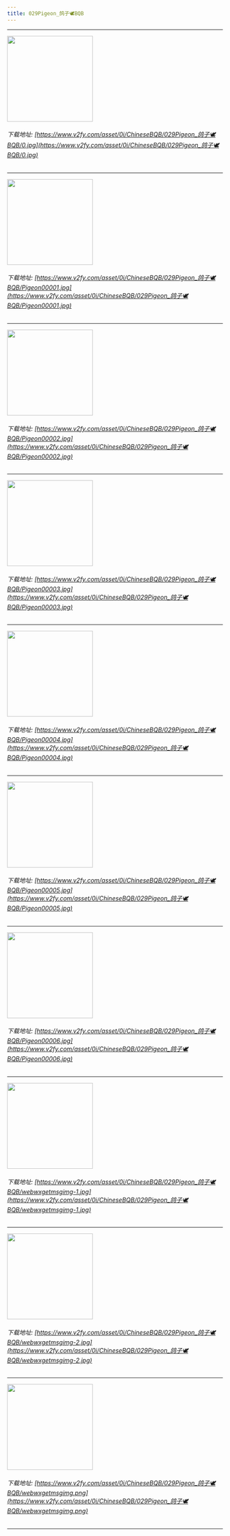 ```yaml
---
title: 029Pigeon_鸽子🕊BQB
---
```


------

<!-- more -->

<img height='200px' style='height:200px;'  src='https://www.v2fy.com/asset/0i/ChineseBQB/029Pigeon_鸽子🕊BQB/0.jpg' data-original='https://www.v2fy.com/asset/0i/ChineseBQB/029Pigeon_鸽子🕊BQB/0.jpg' /><br/><h6>下载地址: [https://www.v2fy.com/asset/0i/ChineseBQB/029Pigeon_鸽子🕊BQB/0.jpg](https://www.v2fy.com/asset/0i/ChineseBQB/029Pigeon_鸽子🕊BQB/0.jpg)</h6><hr/><img height='200px' style='height:200px;'  src='https://www.v2fy.com/asset/0i/ChineseBQB/029Pigeon_鸽子🕊BQB/Pigeon00001.jpg' data-original='https://www.v2fy.com/asset/0i/ChineseBQB/029Pigeon_鸽子🕊BQB/Pigeon00001.jpg' /><br/><h6>下载地址: [https://www.v2fy.com/asset/0i/ChineseBQB/029Pigeon_鸽子🕊BQB/Pigeon00001.jpg](https://www.v2fy.com/asset/0i/ChineseBQB/029Pigeon_鸽子🕊BQB/Pigeon00001.jpg)</h6><hr/><img height='200px' style='height:200px;'  src='https://www.v2fy.com/asset/0i/ChineseBQB/029Pigeon_鸽子🕊BQB/Pigeon00002.jpg' data-original='https://www.v2fy.com/asset/0i/ChineseBQB/029Pigeon_鸽子🕊BQB/Pigeon00002.jpg' /><br/><h6>下载地址: [https://www.v2fy.com/asset/0i/ChineseBQB/029Pigeon_鸽子🕊BQB/Pigeon00002.jpg](https://www.v2fy.com/asset/0i/ChineseBQB/029Pigeon_鸽子🕊BQB/Pigeon00002.jpg)</h6><hr/><img height='200px' style='height:200px;'  src='https://www.v2fy.com/asset/0i/ChineseBQB/029Pigeon_鸽子🕊BQB/Pigeon00003.jpg' data-original='https://www.v2fy.com/asset/0i/ChineseBQB/029Pigeon_鸽子🕊BQB/Pigeon00003.jpg' /><br/><h6>下载地址: [https://www.v2fy.com/asset/0i/ChineseBQB/029Pigeon_鸽子🕊BQB/Pigeon00003.jpg](https://www.v2fy.com/asset/0i/ChineseBQB/029Pigeon_鸽子🕊BQB/Pigeon00003.jpg)</h6><hr/><img height='200px' style='height:200px;'  src='https://www.v2fy.com/asset/0i/ChineseBQB/029Pigeon_鸽子🕊BQB/Pigeon00004.jpg' data-original='https://www.v2fy.com/asset/0i/ChineseBQB/029Pigeon_鸽子🕊BQB/Pigeon00004.jpg' /><br/><h6>下载地址: [https://www.v2fy.com/asset/0i/ChineseBQB/029Pigeon_鸽子🕊BQB/Pigeon00004.jpg](https://www.v2fy.com/asset/0i/ChineseBQB/029Pigeon_鸽子🕊BQB/Pigeon00004.jpg)</h6><hr/><img height='200px' style='height:200px;'  src='https://www.v2fy.com/asset/0i/ChineseBQB/029Pigeon_鸽子🕊BQB/Pigeon00005.jpg' data-original='https://www.v2fy.com/asset/0i/ChineseBQB/029Pigeon_鸽子🕊BQB/Pigeon00005.jpg' /><br/><h6>下载地址: [https://www.v2fy.com/asset/0i/ChineseBQB/029Pigeon_鸽子🕊BQB/Pigeon00005.jpg](https://www.v2fy.com/asset/0i/ChineseBQB/029Pigeon_鸽子🕊BQB/Pigeon00005.jpg)</h6><hr/><img height='200px' style='height:200px;'  src='https://www.v2fy.com/asset/0i/ChineseBQB/029Pigeon_鸽子🕊BQB/Pigeon00006.jpg' data-original='https://www.v2fy.com/asset/0i/ChineseBQB/029Pigeon_鸽子🕊BQB/Pigeon00006.jpg' /><br/><h6>下载地址: [https://www.v2fy.com/asset/0i/ChineseBQB/029Pigeon_鸽子🕊BQB/Pigeon00006.jpg](https://www.v2fy.com/asset/0i/ChineseBQB/029Pigeon_鸽子🕊BQB/Pigeon00006.jpg)</h6><hr/><img height='200px' style='height:200px;'  src='https://www.v2fy.com/asset/0i/ChineseBQB/029Pigeon_鸽子🕊BQB/webwxgetmsgimg-1.jpg' data-original='https://www.v2fy.com/asset/0i/ChineseBQB/029Pigeon_鸽子🕊BQB/webwxgetmsgimg-1.jpg' /><br/><h6>下载地址: [https://www.v2fy.com/asset/0i/ChineseBQB/029Pigeon_鸽子🕊BQB/webwxgetmsgimg-1.jpg](https://www.v2fy.com/asset/0i/ChineseBQB/029Pigeon_鸽子🕊BQB/webwxgetmsgimg-1.jpg)</h6><hr/><img height='200px' style='height:200px;'  src='https://www.v2fy.com/asset/0i/ChineseBQB/029Pigeon_鸽子🕊BQB/webwxgetmsgimg-2.jpg' data-original='https://www.v2fy.com/asset/0i/ChineseBQB/029Pigeon_鸽子🕊BQB/webwxgetmsgimg-2.jpg' /><br/><h6>下载地址: [https://www.v2fy.com/asset/0i/ChineseBQB/029Pigeon_鸽子🕊BQB/webwxgetmsgimg-2.jpg](https://www.v2fy.com/asset/0i/ChineseBQB/029Pigeon_鸽子🕊BQB/webwxgetmsgimg-2.jpg)</h6><hr/><img height='200px' style='height:200px;'  src='https://www.v2fy.com/asset/0i/ChineseBQB/029Pigeon_鸽子🕊BQB/webwxgetmsgimg.png' data-original='https://www.v2fy.com/asset/0i/ChineseBQB/029Pigeon_鸽子🕊BQB/webwxgetmsgimg.png' /><br/><h6>下载地址: [https://www.v2fy.com/asset/0i/ChineseBQB/029Pigeon_鸽子🕊BQB/webwxgetmsgimg.png](https://www.v2fy.com/asset/0i/ChineseBQB/029Pigeon_鸽子🕊BQB/webwxgetmsgimg.png)</h6><hr/>